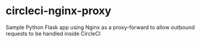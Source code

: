 # circleci-nginx-proxy
Sample Python Flask app using Nginx as a proxy-forward to allow outbound requests to be handled inside CircleCI

